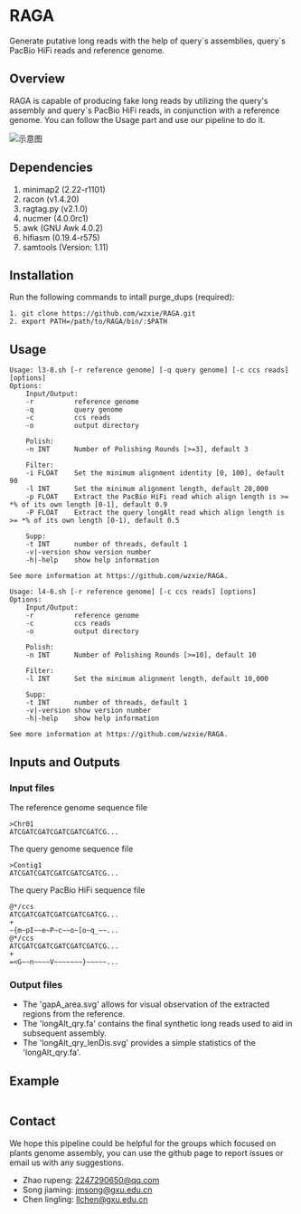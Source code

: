 # RAGA
Generate putative long reads with the help of query\`s assemblies, query\`s PacBio HiFi reads and reference genome.

## Overview
RAGA is capable of producing fake long reads by utilizing the query's assembly and query`s PacBio HiFi reads, in conjunction with a reference genome. You can follow the Usage part and use our pipeline to do it.

![示意图](https://github.com/wzxie/RAGA/blob/main/RAGA%E7%A4%BA%E6%84%8F%E5%9B%BE.jpg)

## Dependencies
1. minimap2 (2.22-r1101)
2. racon (v1.4.20)
3. ragtag.py (v2.1.0)
4. nucmer (4.0.0rc1)
7. awk (GNU Awk 4.0.2)
8. hifiasm (0.19.4-r575)
9. samtools (Version: 1.11)

## Installation
Run the following commands to intall purge_dups (required):
```
1. git clone https://github.com/wzxie/RAGA.git
2. export PATH=/path/to/RAGA/bin/:$PATH
```

## Usage
```
Usage: l3-8.sh [-r reference genome] [-q query genome] [-c ccs reads] [options]
Options:
    Input/Output:
    -r          reference genome
    -q          query genome
    -c          ccs reads
    -o          output directory

    Polish:
    -n INT      Number of Polishing Rounds [>=3], default 3

    Filter:
    -i FLOAT    Set the minimum alignment identity [0, 100], default 90
    -l INT      Set the minimum alignment length, default 20,000
    -p FLOAT    Extract the PacBio HiFi read which align length is >= *% of its own length [0-1], default 0.9
    -P FLOAT    Extract the query longAlt read which align length is >= *% of its own length [0-1), default 0.5

    Supp:
    -t INT      number of threads, default 1
    -v|-version show version number
    -h|-help    show help information

See more information at https://github.com/wzxie/RAGA.
```

```
Usage: l4-6.sh [-r reference genome] [-c ccs reads] [options]
Options:
    Input/Output:
    -r          reference genome
    -c          ccs reads
    -o          output directory

    Polish:
    -n INT      Number of Polishing Rounds [>=10], default 10

    Filter:
    -l INT      Set the minimum alignment length, default 10,000

    Supp:
    -t INT      number of threads, default 1
    -v|-version show version number
    -h|-help    show help information

See more information at https://github.com/wzxie/RAGA.
```

## Inputs and Outputs
### Input files
The reference genome sequence file
```
>Chr01
ATCGATCGATCGATCGATCGATCG...
```
The query genome sequence file
```
>Contig1
ATCGATCGATCGATCGATCGATCG...
```
The query PacBio HiFi sequence file
```
@*/ccs
ATCGATCGATCGATCGATCGATCG...
+
~{m~pI~~e~P~c~~o~[o~q_~~...
@*/ccs
ATCGATCGATCGATCGATCGATCG...
+
=<G~~n~~~~V~~~~~~~}~~~~~...
```
### Output files
* The 'gapA_area.svg' allows for visual observation of the extracted regions from the reference.
* The 'longAlt_qry.fa' contains the final synthetic long reads used to aid in subsequent assembly.
* The 'longAlt_qry_lenDis.svg' provides a simple statistics of the 'longAlt_qry.fa'.

## Example
```
```

## Contact
We hope this pipeline could be helpful for the groups which focused on plants genome assembly, you can use the github page to report issues or email us with any suggestions.
* Zhao rupeng:    2247290650@qq.com
* Song jiaming:   jmsong@gxu.edu.cn
* Chen lingling:  llchen@gxu.edu.cn
